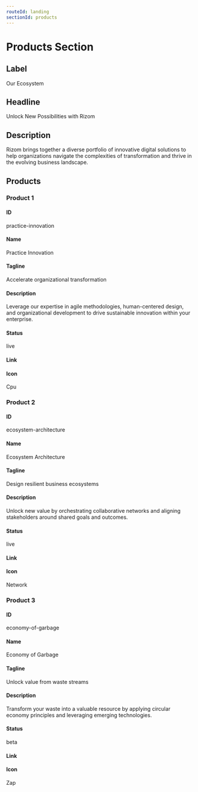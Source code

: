 ```yaml
---
routeId: landing
sectionId: products
---
```


# Products Section

## Label

Our Ecosystem

## Headline

Unlock New Possibilities with Rizom

## Description

Rizom brings together a diverse portfolio of innovative digital solutions to help organizations navigate the complexities of transformation and thrive in the evolving business landscape.

## Products

### Product 1

#### ID

practice-innovation

#### Name

Practice Innovation

#### Tagline

Accelerate organizational transformation

#### Description

Leverage our expertise in agile methodologies, human-centered design, and organizational development to drive sustainable innovation within your enterprise.

#### Status

live

#### Link

#### Icon

Cpu

### Product 2

#### ID

ecosystem-architecture

#### Name

Ecosystem Architecture

#### Tagline

Design resilient business ecosystems

#### Description

Unlock new value by orchestrating collaborative networks and aligning stakeholders around shared goals and outcomes.

#### Status

live

#### Link

#### Icon

Network

### Product 3

#### ID

economy-of-garbage

#### Name

Economy of Garbage

#### Tagline

Unlock value from waste streams

#### Description

Transform your waste into a valuable resource by applying circular economy principles and leveraging emerging technologies.

#### Status

beta

#### Link

#### Icon

Zap
